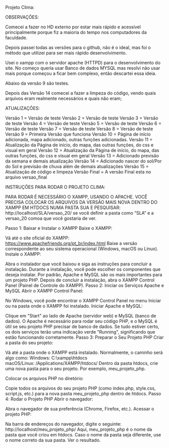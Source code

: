 Projeto Clima:


OBSERVAÇÕES:

Comecei a fazer no HD externo por estar mais rápido e acessível principalmente porque fiz a maioria do tempo nos computadores da faculdade.

Depois passei todas as versões para o github, não é o ideal, mas foi o método que utilizei para ser mais rápido desenvolvimento.

Usei o xampp com o servidor apache (HTTPD) para o desenvolvimento do site. No começo queria usar Banco de dados MYSQL mas resolvi não usar mais porque começou a ficar bem complexo, então descartei essa ideia.

Abaixo da versão 9 são testes.

Depois das Versão 14 comecei a fazer a limpeza do código, vendo quais arquivos eram realmente necessários e quais não eram;

ATUALIZAÇÕES:

Versão 1 = Versão de teste
Versão 2 = Versão de teste
Versão 3 = Versão de teste
Versão 4 = Versão de teste
Versão 5 = Versão de teste
Versão 6 = Versão de teste
Versão 7 = Versão de teste
Versão 8 = Versão de teste
Versão 9 = Primeira Versão que funciona
Versão 10 = Página de início adicionada, mapa adicionado, outras funções adicionadas.
Versão 11 = Atualização da Página de início, do mapa, das outras funções, do css e visual em geral
Versão 12 = Atualização da Página de início, do mapa, das outras funções, do css e visual em geral
Versão 13 = Adicionado previsão da semana e demais atualização
Versão 14 = Adicionado nascer do sol/Por do Sol e previsão de chuva além de demais atualizações
Versão 15 = Atualização de código e limpeza
Versão Final = A versão Final esta no arquivo versao_final








INSTRUÇÕES PARA RODAR O PROJETO CLIMA:

PARA RODAR É NECESSÁRIO O XAMPP, USANDO O APACHE. VOCÊ PRECISA COLOCAR OS ARQUIVOS DA VERSÃO MAIS NOVA DENTRO DO XAMPP EM HTDOCS NUMA PASTA SUA E PESQUISAR: http://localhost/SLA/versao_20/ se você definir a pasta como “SLA” e a versao_20 comoa que você gostaria de ver.

Passo 1: Baixar e Instalar o XAMPP
Baixe o XAMPP:


Vá até o site oficial do XAMPP: https://www.apachefriends.org/pt_br/index.html 
Baixe a versão correspondente ao seu sistema operacional (Windows, macOS ou Linux).
Instale o XAMPP:


Abra o instalador que você baixou e siga as instruções para concluir a instalação.
Durante a instalação, você pode escolher os componentes que deseja instalar. Por padrão, Apache e MySQL são os mais importantes para um projeto PHP.
Depois de concluir a instalação, abra o XAMPP Control Panel (Painel de Controle do XAMPP).
Passo 2: Iniciar os Serviços Apache e MySQL
Abrir o XAMPP Control Panel:


No Windows, você pode encontrar o XAMPP Control Panel no menu Iniciar ou na pasta onde o XAMPP foi instalado.
Iniciar Apache e MySQL:


Clique em "Start" ao lado de Apache (servidor web) e MySQL (banco de dados). O Apache é necessário para rodar seu código PHP, e o MySQL é útil se seu projeto PHP precisar de banco de dados.
Se tudo estiver certo, os dois serviços terão uma indicação verde "Running", significando que estão funcionando corretamente.
Passo 3: Preparar o Seu Projeto PHP
Criar a pasta do seu projeto:


Vá até a pasta onde o XAMPP está instalado. Normalmente, o caminho será algo como:
Windows: C:\xampp\htdocs\
macOS/Linux: /Applications/XAMPP/htdocs/
Dentro da pasta htdocs, crie uma nova pasta para o seu projeto. Por exemplo, meu_projeto_php.

Colocar os arquivos PHP no diretório:


Copie todos os arquivos do seu projeto PHP (como index.php, style.css, script.js, etc.) para a nova pasta meu_projeto_php dentro de htdocs.
Passo 4: Rodar o Projeto PHP
Abrir o navegador:


Abra o navegador de sua preferência (Chrome, Firefox, etc.).
Acessar o projeto PHP:


Na barra de endereços do navegador, digite o seguinte:
http://localhost/meu_projeto_php/
Aqui, meu_projeto_php é o nome da pasta que você criou em htdocs. Caso o nome da pasta seja diferente, use o nome correto da sua pasta.
Ver o resultado.
